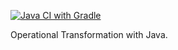 [![Java CI with Gradle](https://github.com/gautham18113/ot_java/actions/workflows/gradle.yml/badge.svg?event=push)](https://github.com/gautham18113/ot_java/actions/workflows/gradle.yml)


Operational Transformation with Java.
